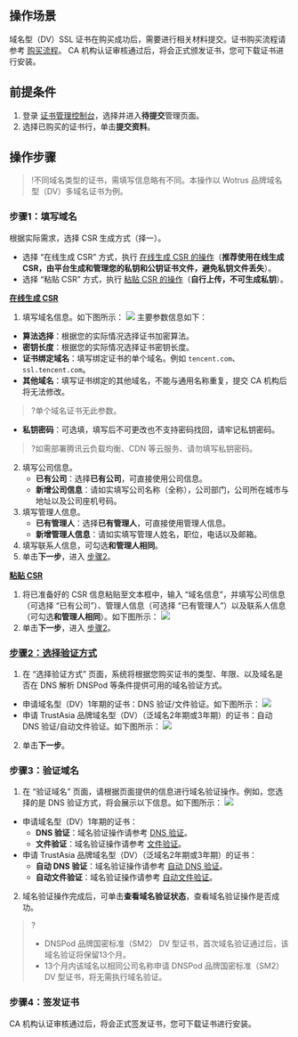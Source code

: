 ## 操作场景
域名型（DV）SSL 证书在购买成功后，需要进行相关材料提交。证书购买流程请参考 [购买流程](https://cloud.tencent.com/document/product/400/47285)。
CA 机构认证审核通过后，将会正式颁发证书，您可下载证书进行安装。


## 前提条件
1. 登录 [证书管理控制台](https://console.cloud.tencent.com/certoverview)，选择并进入**待提交**管理页面。
2. 选择已购买的证书行，单击**提交资料**。

## 操作步骤
>!不同域名类型的证书，需填写信息略有不同。本操作以 Wotrus 品牌域名型（DV）多域名证书为例。
>
### 步骤1：填写域名
根据实际需求，选择 CSR 生成方式（择一）。
- 选择 “在线生成 CSR” 方式，执行 [在线生成 CSR 的操作](#csr1)（**推荐使用在线生成 CSR，由平台生成和管理您的私钥和公钥证书文件，避免私钥文件丢失**）。
- 选择 “粘贴 CSR” 方式，执行 [粘贴 CSR 的操作](#csr2)（**自行上传，不可生成私钥**）。

**[在线生成 CSR](id:csr1)**
1. 填写域名信息。如下图所示：
![](https://main.qcloudimg.com/raw/1a4ba95f7b44ead8378d86f64cb4eadf.png)
主要参数信息如下：
 - **算法选择**：根据您的实际情况选择证书加密算法。
 - **密钥长度**：根据您的实际情况选择证书密钥长度。
 - **证书绑定域名**：填写绑定证书的单个域名。例如 `tencent.com`、`ssl.tencent.com`。
 - **其他域名**：填写证书绑定的其他域名，不能与通用名称重复，提交 CA 机构后将无法修改。
>?单个域名证书无此参数。
 - **私钥密码**：可选填，填写后不可更改也不支持密码找回，请牢记私钥密码。
>?如需部署腾讯云负载均衡、CDN 等云服务、请勿填写私钥密码。
>
2. 填写公司信息。
    - **已有公司**：选择**已有公司**，可直接使用公司信息。
    - **新增公司信息**：请如实填写公司名称（全称），公司部门，公司所在城市与地址以及公司座机号码。
3. 填写管理人信息。
    - **已有管理人**：选择**已有管理人**，可直接使用管理人信息。
    - **新增管理人信息**：请如实填写管理人姓名，职位，电话以及邮箱。
4. 填写联系人信息，可勾选**和管理人相同**。
5. 单击**下一步**，进入 [步骤2](#message)。

**[粘贴 CSR](id:csr2)**
1. 将已准备好的 CSR 信息粘贴至文本框中，输入 “域名信息”，并填写公司信息（可选择 “已有公司”）、管理人信息（可选择 “已有管理人”）以及联系人信息（可勾选**和管理人相同**）。如下图所示：
![](https://main.qcloudimg.com/raw/fd31d6813dc5c04d7798657a6b7a9d0d.png)
2. 单击**下一步**，进入 [步骤2](#message)。

### [步骤2：选择验证方式](id:message)
1. 在 “选择验证方式” 页面，系统将根据您购买证书的类型、年限、以及域名是否在 DNS 解析 DNSPod 等条件提供可用的域名验证方式。
 - 申请域名型（DV）1年期的证书：DNS 验证/文件验证。如下图所示：
![](https://main.qcloudimg.com/raw/a147e22486152dc5113f4c5e195f5a48.png)
 - 申请 TrustAsia 品牌域名型（DV）（泛域名2年期或3年期）的证书：自动 DNS 验证/自动文件验证。如下图所示：
 ![](https://main.qcloudimg.com/raw/bd9beaea61cc655ac07656d96ebcdb9b.png)
2. 单击**下一步**。


### 步骤3：验证域名
1. 在 “验证域名” 页面，请根据页面提供的信息进行域名验证操作。例如，您选择的是 DNS 验证方式，将会展示以下信息。如下图所示：
![](https://main.qcloudimg.com/raw/a0813887f6425e05e4677a036403f639.png)
 - 申请域名型（DV）1年期的证书：
    - **DNS 验证**：域名验证操作请参考 [DNS 验证](https://cloud.tencent.com/document/product/400/54500)。
    - **文件验证**：域名验证操作请参考 [文件验证](https://cloud.tencent.com/document/product/400/54501)。
 - 申请 TrustAsia 品牌域名型（DV）（泛域名2年期或3年期）的证书：
    - **自动 DNS 验证**：域名验证操作请参考 [自动 DNS 验证](https://cloud.tencent.com/document/product/400/54502)。
    - **自动文件验证**：域名验证操作请参考 [自动文件验证](https://cloud.tencent.com/document/product/400/54503)。
2. 域名验证操作完成后，可单击**查看域名验证状态**，查看域名验证操作是否成功。

>? 
>- DNSPod 品牌国密标准（SM2） DV 型证书，首次域名验证通过后，该域名验证将保留13个月。
>- 13个月内该域名以相同公司名称申请 DNSPod 品牌国密标准（SM2） DV 型证书，将无需执行域名验证。

### 步骤4：签发证书
CA 机构认证审核通过后，将会正式签发证书，您可下载证书进行安装。

